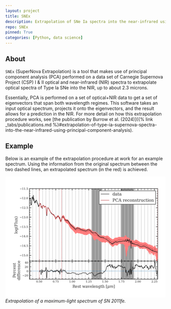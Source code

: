 ```yaml
---
layout: project
title: SNEx
description: Extrapolation of SNe Ia spectra into the near-infrared using principal component analysis.
repo: SNEx
pinned: True
categories: [Python, data science]
---
```


## About

`SNEx` (SuperNova Extrapolation) is a tool that makes use of principal component
analysis (PCA) performed on a data set of Carnegie Supernova Project (CSP)
I & II optical and near-infrared (NIR) spectra to extrapolate optical spectra
of Type Ia SNe into the NIR, up to about 2.3 microns.

Essentially, PCA is performed on a set of optical+NIR data to get a set of
eigenvectors that span both wavelength regimes. This software takes an input
optical spectrum, projects it onto the eigenvectors, and the result allows for
a prediction in the NIR. For more detail on how this extrapolation procedure
works, see
[the publication by Burrow et al. (2024)]({% link _tabs/publications.md %}#extrapolation-of-type-ia-supernova-spectra-into-the-near-infrared-using-principal-component-analysis).

## Example

Below is an example of the extrapolation procedure at work for an example
spectrum. Using the information from the original spectrum between the two
dashed lines, an extrapolated spectrum (in the red) is achieved.

![Desktop View](assets/img/projects/SNEx.png)
_Extrapolation of a maximum-light spectrum of SN 2011fe._
